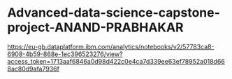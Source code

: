 # Advanced-data-science-capstone-project-ANAND-PRABHAKAR
https://eu-gb.dataplatform.ibm.com/analytics/notebooks/v2/57783ca8-6908-4b59-868e-1ec396523276/view?access_token=1713aaf6846a0d98d422c0e4ca7d339ee63ef78952a018d668ac80d9afa7936f
